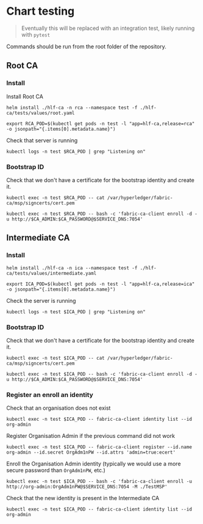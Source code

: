 # Chart testing

> Eventually this will be replaced with an integration test, likely running with `pytest`

Commands should be run from the root folder of the repository.

## Root CA

### Install

Install Root CA

    helm install ./hlf-ca -n rca --namespace test -f ./hlf-ca/tests/values/root.yaml

    export RCA_POD=$(kubectl get pods -n test -l "app=hlf-ca,release=rca" -o jsonpath="{.items[0].metadata.name}")

Check that server is running

    kubectl logs -n test $RCA_POD | grep "Listening on"

### Bootstrap ID

Check that we don't have a certificate for the bootstrap identity and create it.

    kubectl exec -n test $RCA_POD -- cat /var/hyperledger/fabric-ca/msp/signcerts/cert.pem

    kubectl exec -n test $RCA_POD -- bash -c 'fabric-ca-client enroll -d -u http://$CA_ADMIN:$CA_PASSWORD@$SERVICE_DNS:7054'

## Intermediate CA

### Install

    helm install ./hlf-ca -n ica --namespace test -f ./hlf-ca/tests/values/intermediate.yaml

    export ICA_POD=$(kubectl get pods -n test -l "app=hlf-ca,release=ica" -o jsonpath="{.items[0].metadata.name}")

Check the server is running

    kubectl logs -n test $ICA_POD | grep "Listening on"

### Bootstrap ID

Check that we don't have a certificate for the bootstrap identity and create it.

    kubectl exec -n test $ICA_POD -- cat /var/hyperledger/fabric-ca/msp/signcerts/cert.pem

    kubectl exec -n test $ICA_POD -- bash -c 'fabric-ca-client enroll -d -u http://$CA_ADMIN:$CA_PASSWORD@$SERVICE_DNS:7054'

### Register an enroll an identity

Check that an organisation does not exist

    kubectl exec -n test $ICA_POD -- fabric-ca-client identity list --id org-admin

Register Organisation Admin if the previous command did not work

    kubectl exec -n test $ICA_POD -- fabric-ca-client register --id.name org-admin --id.secret OrgAdm1nPW --id.attrs 'admin=true:ecert'

Enroll the Organisation Admin identity (typically we would use a more secure password than `OrgAdm1nPW`, etc.)

    kubectl exec -n test $ICA_POD -- bash -c 'fabric-ca-client enroll -u http://org-admin:OrgAdm1nPW@$SERVICE_DNS:7054 -M ./TestMSP'

Check that the new identity is present in the Intermediate CA

    kubectl exec -n test $ICA_POD -- fabric-ca-client identity list --id org-admin
